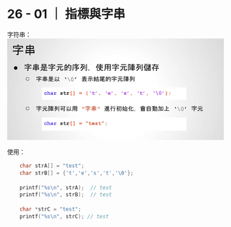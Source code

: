 # 26 - 01 ｜ 指標與字串


字符串：
![图片](pics//pic-1.jpg)


使用：
```c++
    char strA[] = "test";
    char strB[] = {'t','e','s','t','\0'};

    printf("%s\n", strA);  // test
    printf("%s\n", strB);  // test

    char *strC = "test";
    printf("%s\n", strC); // test
```